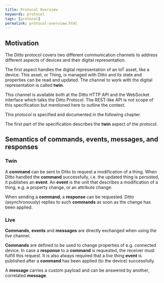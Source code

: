 ```yaml
---
title: Protocol Overview
keywords: protocol
tags: [protocol]
permalink: protocol-overview.html
---
```


## Motivation

The Ditto protocol covers two different communication channels to address different aspects 
of devices and their digital representation.

The first aspect handles the digital representation of an IoT asset, like a device.
This asset, or Thing, is managed with Ditto and its state and properties can be read and updated.
The channel to work with the digital representation is called **twin**.

This channel is available both at the Ditto HTTP API and the WebSocket interface which talks the Ditto Protocol.
The REST-like API is not scope of this specification but mentioned here to outline the context.

This protocol is specified and documented in the following chapter. 

The first part of the specification describes the **twin** aspect of the protocol.


## Semantics of commands, events, messages, and responses

### Twin

A **command** can be sent to Ditto to request a modification of a thing.
When Ditto handled the **command** successfully, i.e. the updated thing is persisted, it publishes an **event**.
An **event** is the unit that describes a modification of a thing, e.g. a property change, or an attribute change.

When sending a **command**, a **response** can be requested.
Ditto (asynchronously) replies to such **commands** as soon as the change has been applied.

### Live

**Commands**, **events** and **messages** are directly exchanged when using the _live_ channel.

**Commands** are defined to be used to change properties of e.g. connected device.
In case a **response** to a **command** is requested, the receiver must fulfill this request.
It is also always required that a _live_ thing **event** is published after a **command** has been applied (to the device) successfully.

A **message** carries a custom payload and can be answered by another, correlated **message**.
